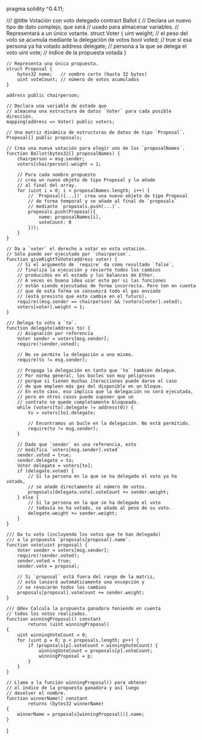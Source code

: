 pragma solidity ^0.4.11;

/// @title Votación con voto delegado
contract Ballot {
    // Declara un nuevo tipo de dato complejo, que será
    // usado para almacenar variables.
    // Representará a un único votante.
    struct Voter {
        uint weight; // el peso del voto se acumula mediante la delegación de votos
        bool voted;  // true si esa persona ya ha votado
        address delegate; // persona a la que se delega el voto
        uint vote;   // índice de la propuesta votada
    }

    // Representa una única propuesta.
    struct Proposal {
        bytes32 name;   // nombre corto (hasta 32 bytes)
        uint voteCount; // número de votos acumulados
    }

    address public chairperson;

    // Declara una variable de estado que
    // almacena una estructura de datos `Voter` para cada posible dirección.
    mapping(address => Voter) public voters;

    // Una matriz dinámica de estructuras de datos de tipo `Proposal`.
    Proposal[] public proposals;

    // Crea una nueva votación para elegir uno de los `proposalNames`.
    function Ballot(bytes32[] proposalNames) {
        chairperson = msg.sender;
        voters[chairperson].weight = 1;

        // Para cada nombre propuesto
        // crea un nuevo objeto de tipo Proposal y lo añade
        // al final del array.
        for (uint i = 0; i < proposalNames.length; i++) {
            // `Proposal({...})` crea una nuevo objeto de tipo Proposal
            // de forma temporal y se añade al final de `proposals`
            // mediante `proposals.push(...)`.
            proposals.push(Proposal({
                name: proposalNames[i],
                voteCount: 0
            }));
        }
    }

    // Da a `voter` el derecho a votar en esta votación.
    // Sólo puede ser ejecutado por `chairperson`.
    function giveRightToVote(address voter) {
        // Si el argumento de `require` da como resultado `false`,
        // finaliza la ejecución y revierte todos los cambios
        // producidos en el estado y los balances de Ether.
        // A veces es buena idea usar esto por si las funciones
        // están siendo ejecutadas de forma incorrecta. Pero ten en cuenta
        // que de esta forma se consumirá todo el gas enviado
        // (está previsto que esto cambie en el futuro).
        require((msg.sender == chairperson) && !voters[voter].voted);
        voters[voter].weight = 1;
    }

    /// Delega tu voto a `to`.
    function delegate(address to) {
        // Asignación por referencia
        Voter sender = voters[msg.sender];
        require(!sender.voted);

        // No se permite la delegación a uno mismo.
        require(to != msg.sender);

        // Propaga la delegación en tanto que `to` también delegue.
        // Por norma general, los bucles son muy peligrosos
        // porque si tienen muchas iteracciones puede darse el caso
        // de que empleen más gas del disponible en un bloque.
        // En este caso, eso implica que la delegación no será ejecutada,
        // pero en otros casos puede suponer que un
        // contrato se quede completamente bloqueado.
        while (voters[to].delegate != address(0)) {
            to = voters[to].delegate;

            // Encontramos un bucle en la delegación. No está permitido.
            require(to != msg.sender);
        }

        // Dado que `sender` es una referencia, esto
        // modifica `voters[msg.sender].voted`
        sender.voted = true;
        sender.delegate = to;
        Voter delegate = voters[to];
        if (delegate.voted) {
            // Si la persona en la que se ha delegado el voto ya ha votado,
            // se añade directamente al número de votos.
            proposals[delegate.vote].voteCount += sender.weight;
        } else {
            // Si la persona en la que se ha delegado el voto
            // todavía no ha votado, se añade al peso de su voto.
            delegate.weight += sender.weight;
        }
    }

    /// Da tu voto (incluyendo los votos que te han delegado)
    /// a la propuesta `proposals[proposal].name`.
    function vote(uint proposal) {
        Voter sender = voters[msg.sender];
        require(!sender.voted);
        sender.voted = true;
        sender.vote = proposal;

        // Si `proposal` está fuera del rango de la matriz,
        // esto lanzará automáticamente una excepción y
        // se revocarán todos los cambios
        proposals[proposal].voteCount += sender.weight;
    }

    /// @dev Calcula la propuesta ganadora teniendo en cuenta
    // todos los votos realizados.
    function winningProposal() constant
            returns (uint winningProposal)
    {
        uint winningVoteCount = 0;
        for (uint p = 0; p < proposals.length; p++) {
            if (proposals[p].voteCount > winningVoteCount) {
                winningVoteCount = proposals[p].voteCount;
                winningProposal = p;
            }
        }
    }

    // Llama a la función winningProposal() para obtener
    // el índice de la propuesta ganadora y así luego
    // devolver el nombre.
    function winnerName() constant
            returns (bytes32 winnerName)
    {
        winnerName = proposals[winningProposal()].name;
    }
}
      
